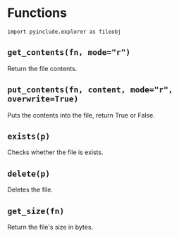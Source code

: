 # Functions

```
import pyinclude.explorer as fileobj
```

## `get_contents(fn, mode="r")`

Return the file contents.

## `put_contents(fn, content, mode="r", overwrite=True)`

Puts the contents into the file, return True or False.

## `exists(p)`

Checks whether the file is exists.

## `delete(p)`

Deletes the file.

## `get_size(fn)`

Return the file's size in bytes.